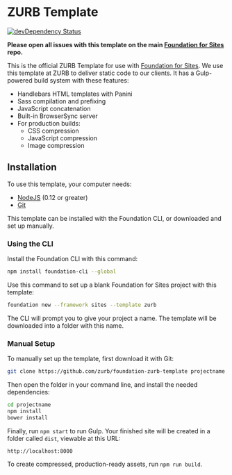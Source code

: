 # ZURB Template

[![devDependency Status](https://david-dm.org/zurb/foundation-zurb-template/dev-status.svg)](https://david-dm.org/zurb/foundation-zurb-template#info=devDependencies)

**Please open all issues with this template on the main [Foundation for Sites](https://github.com/zurb/foundation-sites/issues) repo.**

This is the official ZURB Template for use with [Foundation for Sites](http://foundation.zurb.com/sites). We use this template at ZURB to deliver static code to our clients. It has a Gulp-powered build system with these features:

- Handlebars HTML templates with Panini
- Sass compilation and prefixing
- JavaScript concatenation
- Built-in BrowserSync server
- For production builds:
  - CSS compression
  - JavaScript compression
  - Image compression

## Installation

To use this template, your computer needs:

- [NodeJS](https://nodejs.org/en/) (0.12 or greater)
- [Git](https://git-scm.com/)

This template can be installed with the Foundation CLI, or downloaded and set up manually.

### Using the CLI

Install the Foundation CLI with this command:

```bash
npm install foundation-cli --global
```

Use this command to set up a blank Foundation for Sites project with this template:

```bash
foundation new --framework sites --template zurb
```

The CLI will prompt you to give your project a name. The template will be downloaded into a folder with this name.

### Manual Setup

To manually set up the template, first download it with Git:

```bash
git clone https://github.com/zurb/foundation-zurb-template projectname
```

Then open the folder in your command line, and install the needed dependencies:

```bash
cd projectname
npm install
bower install
```

Finally, run `npm start` to run Gulp. Your finished site will be created in a folder called `dist`, viewable at this URL:

```
http://localhost:8000
```

To create compressed, production-ready assets, run `npm run build`.